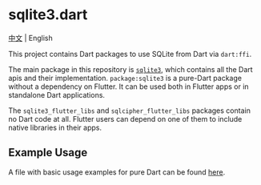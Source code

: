 # sqlite3.dart

[中文](README.md) | English

This project contains Dart packages to use SQLite from Dart via `dart:ffi`.

The main package in this repository is [`sqlite3`](sqlite3), which contains all the Dart apis and their implementation.
`package:sqlite3` is a pure-Dart package without a dependency on Flutter. 
It can be used both in Flutter apps or in standalone Dart applications.

The `sqlite3_flutter_libs` and `sqlcipher_flutter_libs` packages contain no Dart code at all. Flutter users can depend
on one of them to include native libraries in their apps.

## Example Usage

A file with basic usage examples for pure Dart can be found [here](sqlite3/example/main.dart).
